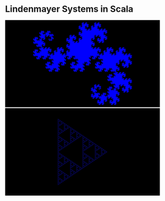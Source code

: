 # Lindenmayer Systems in Scala

![Dragon Curve](examples/dragon.jpg)
![Sierpenski Triangle](examples/sier.jpg)

